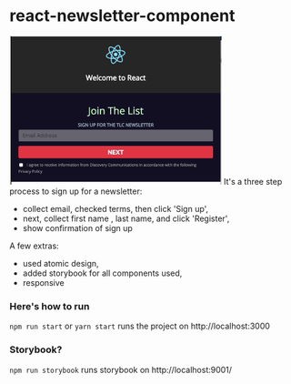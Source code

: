 # react-newsletter-component
![](/images/demo.png)
It's a three step process to sign up for a newsletter:
  - collect email, checked terms, then click 'Sign up',
  - next, collect first name , last name, and click 'Register',
  - show confirmation of sign up

A few extras:
 - used atomic design,
 - added storybook for all components used,
 - responsive


 ### Here's how to run

 `npm run start` or `yarn start` runs the project on http://localhost:3000

 ### Storybook?

 `npm run storybook` runs storybook on http://localhost:9001/
